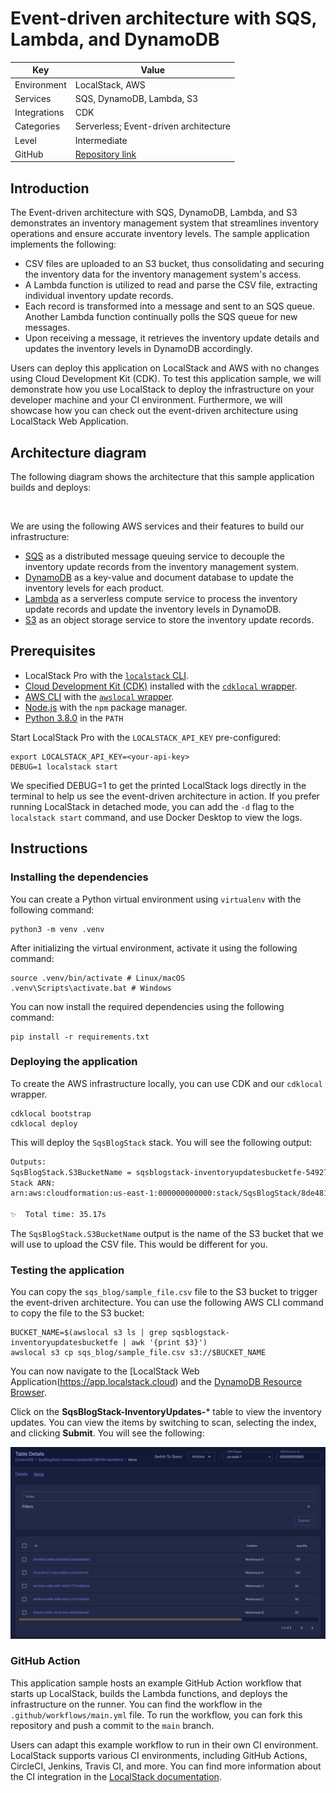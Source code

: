 # Event-driven architecture with SQS, Lambda, and DynamoDB

| Key          | Value                                                                               |
| ------------ | ----------------------------------------------------------------------------------- |
| Environment  | LocalStack, AWS                                                                     |
| Services     | SQS, DynamoDB, Lambda, S3                                                           |
| Integrations | CDK                                                                                 |
| Categories   | Serverless; Event-driven architecture                                               |
| Level        | Intermediate                                                                        |
| GitHub       | [Repository link](https://github.com/localstack-samples/sample-sqs-lambda-dynamodb) |

## Introduction

The Event-driven architecture with SQS, DynamoDB, Lambda, and S3 demonstrates an inventory management system that streamlines inventory operations and ensure accurate inventory levels. The sample application implements the following:

- CSV files are uploaded to an S3 bucket, thus consolidating and securing the inventory data for the inventory management system's access.
- A Lambda function is utilized to read and parse the CSV file, extracting individual inventory update records.
- Each record is transformed into a message and sent to an SQS queue. Another Lambda function continually polls the SQS queue for new messages.
- Upon receiving a message, it retrieves the inventory update details and updates the inventory levels in DynamoDB accordingly.

Users can deploy this application on LocalStack and AWS with no changes using Cloud Development Kit (CDK). To test this application sample, we will demonstrate how you use LocalStack to deploy the infrastructure on your developer machine and your CI environment. Furthermore, we will showcase how you can check out the event-driven architecture using LocalStack Web Application.

## Architecture diagram

The following diagram shows the architecture that this sample application builds and deploys:

![]()

We are using the following AWS services and their features to build our infrastructure:

- [SQS](https://docs.localstack.cloud/user-guide/aws/sqs/) as a distributed message queuing service to decouple the inventory update records from the inventory management system.
- [DynamoDB](https://docs.localstack.cloud/user-guide/aws/dynamodb/) as a key-value and document database to update the inventory levels for each product.
- [Lambda](https://docs.localstack.cloud/user-guide/aws/lambda/) as a serverless compute service to process the inventory update records and update the inventory levels in DynamoDB.
- [S3](https://docs.localstack.cloud/user-guide/aws/s3/) as an object storage service to store the inventory update records.

## Prerequisites

- LocalStack Pro with the [`localstack` CLI](https://docs.localstack.cloud/getting-started/installation/#localstack-cli).
- [Cloud Development Kit (CDK)](https://docs.aws.amazon.com/cdk/latest/guide/getting_started.html) installed with the [`cdklocal` wrapper](https://docs.localstack.cloud/user-guide/integrations/aws-cdk/).
- [AWS CLI](https://docs.localstack.cloud/user-guide/integrations/aws-cli/) with the [`awslocal` wrapper](https://docs.localstack.cloud/user-guide/integrations/aws-cli/#localstack-aws-cli-awslocal).
- [Node.js](https://nodejs.org/en/) with the `npm` package manager.
- [Python 3.8.0](https://www.python.org/downloads/release/python-380/) in the `PATH`

Start LocalStack Pro with the `LOCALSTACK_API_KEY` pre-configured:

```shell
export LOCALSTACK_API_KEY=<your-api-key>
DEBUG=1 localstack start
```

We specified DEBUG=1 to get the printed LocalStack logs directly in the terminal to help us see the event-driven architecture in action. If you prefer running LocalStack in detached mode, you can add the `-d` flag to the `localstack start` command, and use Docker Desktop to view the logs.

## Instructions

### Installing the dependencies

You can create a Python virtual environment using `virtualenv` with the following command:

```shell
python3 -m venv .venv
```

After initializing the virtual environment, activate it using the following command:

```shell
source .venv/bin/activate # Linux/macOS
.venv\Scripts\activate.bat # Windows
```

You can now install the required dependencies using the following command:

```shell
pip install -r requirements.txt
```

### Deploying the application

To create the AWS infrastructure locally, you can use CDK and our `cdklocal` wrapper.

```shell
cdklocal bootstrap
cdklocal deploy
```
This will deploy the `SqsBlogStack` stack. You will see the following output:

```bash
Outputs:
SqsBlogStack.S3BucketName = sqsblogstack-inventoryupdatesbucketfe-54927c8a
Stack ARN:
arn:aws:cloudformation:us-east-1:000000000000:stack/SqsBlogStack/8de4814d

✨  Total time: 35.17s
```

The `SqsBlogStack.S3BucketName` output is the name of the S3 bucket that we will use to upload the CSV file. This would be different for you.

### Testing the application

You can copy the `sqs_blog/sample_file.csv` file to the S3 bucket to trigger the event-driven architecture. You can use the following AWS CLI command to copy the file to the S3 bucket:

```shell
BUCKET_NAME=$(awslocal s3 ls | grep sqsblogstack-inventoryupdatesbucketfe | awk '{print $3}')
awslocal s3 cp sqs_blog/sample_file.csv s3://$BUCKET_NAME
```

You can now navigate to the [LocalStack Web Application(https://app.localstack.cloud) and the [DynamoDB Resource Browser](https://app.localstack.cloud/inst/default/resources/dynamodb). 

Click on the **SqsBlogStack-InventoryUpdates-*** table to view the inventory updates. You can view the items by switching to scan, selecting the index, and clicking **Submit**. You will see the following:

![DynamoDB Resource Browser](./images/sqs-blog-stack-inventory-dynamodb-resource-browser.png)

### GitHub Action

This application sample hosts an example GitHub Action workflow that starts up LocalStack, builds the Lambda functions, and deploys the infrastructure on the runner. You can find the workflow in the `.github/workflows/main.yml` file. To run the workflow, you can fork this repository and push a commit to the  `main` branch.

Users can adapt this example workflow to run in their own CI environment. LocalStack supports various CI environments, including GitHub Actions, CircleCI, Jenkins, Travis CI, and more. You can find more information about the CI integration in the [LocalStack documentation](https://docs.localstack.cloud/user-guide/ci/).
